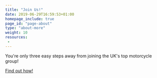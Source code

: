 ```yaml
---
title: "Join Us!"
date: 2019-06-29T16:59:53+01:00
homepage_include: true
page_id: "page-about"
type: "about-more"
weight: 10
resources:
 - 
---
```


You're only three easy steps away from joining the UK's top motorcycle group!

<p><a class="btn btn-danger" href="/about/join/">Find out how!</a></p>